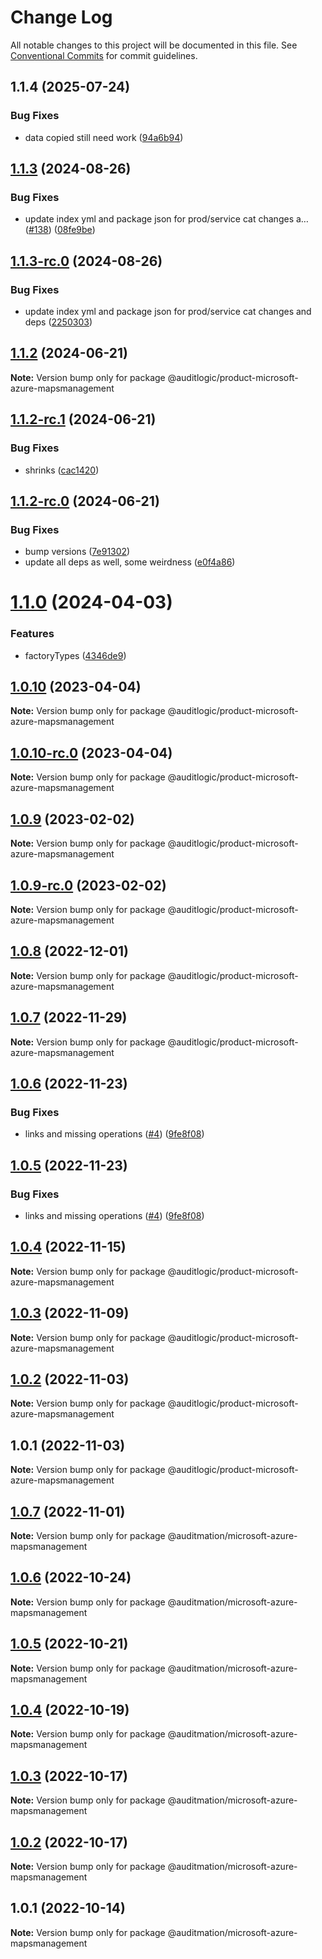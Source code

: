 # Change Log

All notable changes to this project will be documented in this file.
See [Conventional Commits](https://conventionalcommits.org) for commit guidelines.

## 1.1.4 (2025-07-24)


### Bug Fixes

* data copied still need work ([94a6b94](https://github.com/zerobias-org/product/commit/94a6b942fb0516367548599d739529536132755a))





## [1.1.3](https://github.com/auditlogic/product/compare/@auditlogic/product-microsoft-azure-mapsmanagement@1.1.2...@auditlogic/product-microsoft-azure-mapsmanagement@1.1.3) (2024-08-26)


### Bug Fixes

* update index yml and package json for prod/service cat changes a… ([#138](https://github.com/auditlogic/product/issues/138)) ([08fe9be](https://github.com/auditlogic/product/commit/08fe9beb1c8457462a19bc69caa02e6212d97e1a))





## [1.1.3-rc.0](https://github.com/auditlogic/product/compare/@auditlogic/product-microsoft-azure-mapsmanagement@1.1.2...@auditlogic/product-microsoft-azure-mapsmanagement@1.1.3-rc.0) (2024-08-26)


### Bug Fixes

* update index yml and package json for prod/service cat changes and deps ([2250303](https://github.com/auditlogic/product/commit/225030363a363608240135b7ebed386b28f01e4b))





## [1.1.2](https://github.com/auditlogic/product/compare/@auditlogic/product-microsoft-azure-mapsmanagement@1.1.2-rc.1...@auditlogic/product-microsoft-azure-mapsmanagement@1.1.2) (2024-06-21)

**Note:** Version bump only for package @auditlogic/product-microsoft-azure-mapsmanagement





## [1.1.2-rc.1](https://github.com/auditlogic/product/compare/@auditlogic/product-microsoft-azure-mapsmanagement@1.1.2-rc.0...@auditlogic/product-microsoft-azure-mapsmanagement@1.1.2-rc.1) (2024-06-21)


### Bug Fixes

* shrinks ([cac1420](https://github.com/auditlogic/product/commit/cac14200fefcd8183ab69fe89a47bd3f70f563e9))





## [1.1.2-rc.0](https://github.com/auditlogic/product/compare/@auditlogic/product-microsoft-azure-mapsmanagement@1.1.0...@auditlogic/product-microsoft-azure-mapsmanagement@1.1.2-rc.0) (2024-06-21)


### Bug Fixes

* bump versions ([7e91302](https://github.com/auditlogic/product/commit/7e913023b8b312150ed7762c32fbbe616be71de5))
* update all deps as well, some weirdness ([e0f4a86](https://github.com/auditlogic/product/commit/e0f4a864714e2d3de6bbf3da014d5312fe53be2f))





# [1.1.0](https://github.com/auditlogic/product/compare/@auditlogic/product-microsoft-azure-mapsmanagement@1.0.10...@auditlogic/product-microsoft-azure-mapsmanagement@1.1.0) (2024-04-03)


### Features

* factoryTypes ([4346de9](https://github.com/auditlogic/product/commit/4346de92693aee892fccf725338ffc7b80ab182b))





## [1.0.10](https://github.com/auditlogic/product/compare/@auditlogic/product-microsoft-azure-mapsmanagement@1.0.9...@auditlogic/product-microsoft-azure-mapsmanagement@1.0.10) (2023-04-04)

**Note:** Version bump only for package @auditlogic/product-microsoft-azure-mapsmanagement





## [1.0.10-rc.0](https://github.com/auditlogic/product/compare/@auditlogic/product-microsoft-azure-mapsmanagement@1.0.9...@auditlogic/product-microsoft-azure-mapsmanagement@1.0.10-rc.0) (2023-04-04)

**Note:** Version bump only for package @auditlogic/product-microsoft-azure-mapsmanagement





## [1.0.9](https://github.com/auditlogic/product/compare/@auditlogic/product-microsoft-azure-mapsmanagement@1.0.8...@auditlogic/product-microsoft-azure-mapsmanagement@1.0.9) (2023-02-02)

**Note:** Version bump only for package @auditlogic/product-microsoft-azure-mapsmanagement





## [1.0.9-rc.0](https://github.com/auditlogic/product/compare/@auditlogic/product-microsoft-azure-mapsmanagement@1.0.8...@auditlogic/product-microsoft-azure-mapsmanagement@1.0.9-rc.0) (2023-02-02)

**Note:** Version bump only for package @auditlogic/product-microsoft-azure-mapsmanagement





## [1.0.8](https://github.com/auditlogic/product/compare/@auditlogic/product-microsoft-azure-mapsmanagement@1.0.7...@auditlogic/product-microsoft-azure-mapsmanagement@1.0.8) (2022-12-01)

**Note:** Version bump only for package @auditlogic/product-microsoft-azure-mapsmanagement





## [1.0.7](https://github.com/auditlogic/product/compare/@auditlogic/product-microsoft-azure-mapsmanagement@1.0.6...@auditlogic/product-microsoft-azure-mapsmanagement@1.0.7) (2022-11-29)

**Note:** Version bump only for package @auditlogic/product-microsoft-azure-mapsmanagement





## [1.0.6](https://github.com/auditlogic/product/compare/@auditlogic/product-microsoft-azure-mapsmanagement@1.0.4...@auditlogic/product-microsoft-azure-mapsmanagement@1.0.6) (2022-11-23)


### Bug Fixes

* links and missing operations ([#4](https://github.com/auditlogic/product/issues/4)) ([9fe8f08](https://github.com/auditlogic/product/commit/9fe8f08fe7c57fdb79f991ac35bd6ac2e7dcad38))





## [1.0.5](https://github.com/auditlogic/product/compare/@auditlogic/product-microsoft-azure-mapsmanagement@1.0.4...@auditlogic/product-microsoft-azure-mapsmanagement@1.0.5) (2022-11-23)


### Bug Fixes

* links and missing operations ([#4](https://github.com/auditlogic/product/issues/4)) ([9fe8f08](https://github.com/auditlogic/product/commit/9fe8f08fe7c57fdb79f991ac35bd6ac2e7dcad38))





## [1.0.4](https://github.com/auditlogic/product/compare/@auditlogic/product-microsoft-azure-mapsmanagement@1.0.3...@auditlogic/product-microsoft-azure-mapsmanagement@1.0.4) (2022-11-15)

**Note:** Version bump only for package @auditlogic/product-microsoft-azure-mapsmanagement





## [1.0.3](https://github.com/auditlogic/product/compare/@auditlogic/product-microsoft-azure-mapsmanagement@1.0.2...@auditlogic/product-microsoft-azure-mapsmanagement@1.0.3) (2022-11-09)

**Note:** Version bump only for package @auditlogic/product-microsoft-azure-mapsmanagement





## [1.0.2](https://github.com/auditlogic/product/compare/@auditlogic/product-microsoft-azure-mapsmanagement@1.0.1...@auditlogic/product-microsoft-azure-mapsmanagement@1.0.2) (2022-11-03)

**Note:** Version bump only for package @auditlogic/product-microsoft-azure-mapsmanagement





## 1.0.1 (2022-11-03)

**Note:** Version bump only for package @auditlogic/product-microsoft-azure-mapsmanagement





## [1.0.7](https://github.com/auditmation/store-content/compare/@auditmation/microsoft-azure-mapsmanagement@1.0.6...@auditmation/microsoft-azure-mapsmanagement@1.0.7) (2022-11-01)

**Note:** Version bump only for package @auditmation/microsoft-azure-mapsmanagement





## [1.0.6](https://github.com/auditmation/store-content/compare/@auditmation/microsoft-azure-mapsmanagement@1.0.5...@auditmation/microsoft-azure-mapsmanagement@1.0.6) (2022-10-24)

**Note:** Version bump only for package @auditmation/microsoft-azure-mapsmanagement





## [1.0.5](https://github.com/auditmation/store-content/compare/@auditmation/microsoft-azure-mapsmanagement@1.0.4...@auditmation/microsoft-azure-mapsmanagement@1.0.5) (2022-10-21)

**Note:** Version bump only for package @auditmation/microsoft-azure-mapsmanagement





## [1.0.4](https://github.com/auditmation/store-content/compare/@auditmation/microsoft-azure-mapsmanagement@1.0.3...@auditmation/microsoft-azure-mapsmanagement@1.0.4) (2022-10-19)

**Note:** Version bump only for package @auditmation/microsoft-azure-mapsmanagement





## [1.0.3](https://github.com/auditmation/store-content/compare/@auditmation/microsoft-azure-mapsmanagement@1.0.2...@auditmation/microsoft-azure-mapsmanagement@1.0.3) (2022-10-17)

**Note:** Version bump only for package @auditmation/microsoft-azure-mapsmanagement





## [1.0.2](https://github.com/auditmation/store-content/compare/@auditmation/microsoft-azure-mapsmanagement@1.0.1...@auditmation/microsoft-azure-mapsmanagement@1.0.2) (2022-10-17)

**Note:** Version bump only for package @auditmation/microsoft-azure-mapsmanagement





## 1.0.1 (2022-10-14)

**Note:** Version bump only for package @auditmation/microsoft-azure-mapsmanagement
